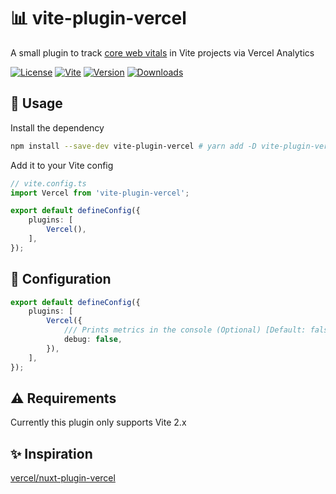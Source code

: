 # 📊 vite-plugin-vercel

A small plugin to track [core web vitals](https://web.dev/vitals/) in Vite projects via Vercel Analytics

[![License](https://img.shields.io/badge/-MIT-f56565.svg?longCache=true&style=for-the-badge)](https://github.com/nurodev/vite-plugin-vercel/blob/main/LICENSE)
[![Vite](https://img.shields.io/badge/-vite%202.x-3eaf7c.svg?longCache=true&style=for-the-badge)](https://vitejs.dev)
[![Version](https://img.shields.io/npm/v/vite-plugin-vercel?label=%20&style=for-the-badge)](https://www.npmjs.com/package/vite-plugin-vercel)
[![Downloads](https://img.shields.io/npm/dm/vite-plugin-vercel?label=%20&logo=Docusign&logoColor=white&style=for-the-badge)](https://www.npmjs.com/package/vite-plugin-vercel)

## 🦄 Usage

Install the dependency
```bash
npm install --save-dev vite-plugin-vercel # yarn add -D vite-plugin-vercel
```

Add it to your Vite config
```typescript
// vite.config.ts
import Vercel from 'vite-plugin-vercel';

export default defineConfig({
    plugins: [
        Vercel(),
    ],
});
```

## 🔧 Configuration

```typescript
export default defineConfig({
    plugins: [
        Vercel({
            /// Prints metrics in the console (Optional) [Default: false]
            debug: false,
        }),
    ],
});
```

## ⚠️ Requirements

Currently this plugin only supports Vite 2.x


## ✨ Inspiration

[vercel/nuxt-plugin-vercel](https://github.com/vercel/nuxt-plugin-vercel)
